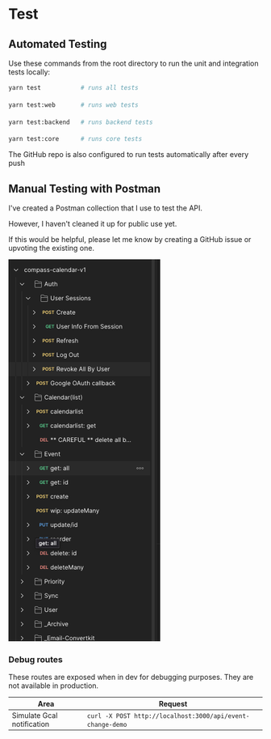 # Test

## Automated Testing

Use these commands from the root directory to run the unit and integration tests locally:

```bash
yarn test           # runs all tests

yarn test:web       # runs web tests

yarn test:backend   # runs backend tests

yarn test:core      # runs core tests
```

The GitHub repo is also configured to run tests automatically after every push

## Manual Testing with Postman

I've created a Postman collection that I use to test the API.

However, I haven't cleaned it up for public use yet.

If this would be helpful, please let me know by creating a GitHub issue or upvoting the existing one.

![Postman preview](./assets/postman.png)

### Debug routes

These routes are exposed when in dev for debugging purposes. They are not available in production.

| Area                       | Request                                                    |
| -------------------------- | ---------------------------------------------------------- |
| Simulate Gcal notification | `curl -X POST http://localhost:3000/api/event-change-demo` |
